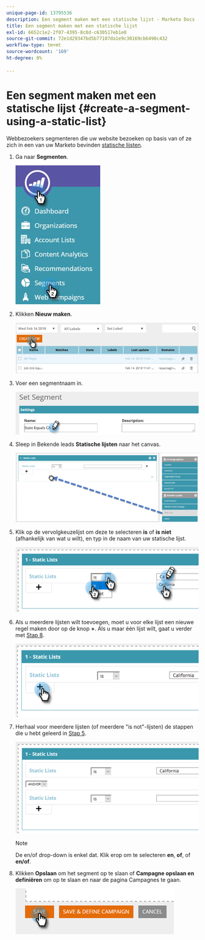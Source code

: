 ```yaml
---
unique-page-id: 13795536
description: Een segment maken met een statische lijst - Marketo Docs - Productdocumentatie
title: Een segment maken met een statische lijst
exl-id: 6652c1e2-2f07-4395-8c8d-c630517eb1e8
source-git-commit: 72e1d29347bd5b77107da1e9c30169cb6490c432
workflow-type: tm+mt
source-wordcount: '169'
ht-degree: 0%

---
```


# Een segment maken met een statische lijst {#create-a-segment-using-a-static-list}

Webbezoekers segmenteren die uw website bezoeken op basis van of ze zich in een van uw Marketo bevinden [statische lijsten](/help/marketo/product-docs/core-marketo-concepts/smart-lists-and-static-lists/static-lists/understanding-static-lists.md).

1. Ga naar **Segmenten**.

   ![](assets/1.jpg)

1. Klikken **Nieuw maken**.

   ![](assets/two.png)

1. Voer een segmentnaam in.

   ![](assets/three.png)

1. Sleep in Bekende leads **Statische lijsten** naar het canvas.

   ![](assets/four-2.png)

1. Klik op de vervolgkeuzelijst om deze te selecteren **is** of **is niet** (afhankelijk van wat u wilt), en typ in de naam van uw statische lijst.

   ![](assets/five-2.png)

1. Als u meerdere lijsten wilt toevoegen, moet u voor elke lijst een nieuwe regel maken door op de knop **+**. Als u maar één lijst wilt, gaat u verder met [Stap 8](#eight).

   ![](assets/six-1.png)

1. Herhaal voor meerdere lijsten (of meerdere &quot;is not&quot;-lijsten) de stappen die u hebt geleerd in [Stap 5](#five).

   ![](assets/seven-2.png)

   >[!NOTE]
   >
   >De en/of drop-down is enkel dat. Klik erop om te selecteren **en**, **of**, of **en/of**.

1. Klikken **Opslaan** om het segment op te slaan of **Campagne opslaan en definiëren** om op te slaan en naar de pagina Campagnes te gaan.

   ![](assets/eight-1.png)
